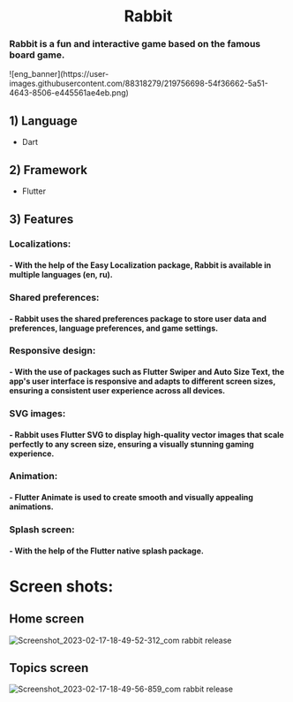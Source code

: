 <h1 align="center">Rabbit</h1>

<h3>Rabbit is a fun and interactive game based on the famous board game.</h3>
![eng_banner](https://user-images.githubusercontent.com/88318279/219756698-54f36662-5a51-4643-8506-e445561ae4eb.png)


## 1) Language 
- Dart
## 2) Framework
- Flutter
## 3) Features 
### Localizations: 
#### - With the help of the Easy Localization package, Rabbit is available in multiple languages (en, ru).
### Shared preferences: 
#### - Rabbit uses the shared preferences package to store user data and preferences, language preferences, and game settings.
### Responsive design:
#### - With the use of packages such as Flutter Swiper and Auto Size Text, the app's user interface is responsive and adapts to different screen sizes, ensuring a consistent user experience across all devices.
### SVG images: 
#### - Rabbit uses Flutter SVG to display high-quality vector images that scale perfectly to any screen size, ensuring a visually stunning gaming experience.
### Animation:
#### - Flutter Animate is used to create smooth and visually appealing animations.
### Splash screen:
#### - With the help of the Flutter native splash package.


# Screen shots:
## Home screen
![Screenshot_2023-02-17-18-49-52-312_com rabbit release](https://user-images.githubusercontent.com/88318279/219747785-7bd54b7a-7f9f-4087-ae03-56f6492d89d3.jpg)

## Topics screen
![Screenshot_2023-02-17-18-49-56-859_com rabbit release](https://user-images.githubusercontent.com/88318279/219748561-bcde8204-1164-4605-b167-8a21d68155f2.jpg)

